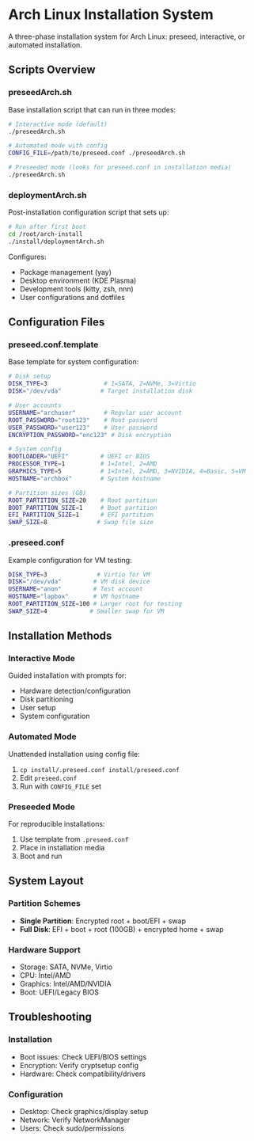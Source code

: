 # Arch Linux Installation System

A three-phase installation system for Arch Linux: preseed, interactive, or automated installation.

## Scripts Overview

### preseedArch.sh
Base installation script that can run in three modes:
```bash
# Interactive mode (default)
./preseedArch.sh

# Automated mode with config
CONFIG_FILE=/path/to/preseed.conf ./preseedArch.sh

# Preseeded mode (looks for preseed.conf in installation media)
./preseedArch.sh
```

### deploymentArch.sh
Post-installation configuration script that sets up:
```bash
# Run after first boot
cd /root/arch-install
./install/deploymentArch.sh
```

Configures:
- Package management (yay)
- Desktop environment (KDE Plasma)
- Development tools (kitty, zsh, nnn)
- User configurations and dotfiles

## Configuration Files

### preseed.conf.template
Base template for system configuration:
```bash
# Disk setup
DISK_TYPE=3                # 1=SATA, 2=NVMe, 3=Virtio
DISK="/dev/vda"           # Target installation disk

# User accounts
USERNAME="archuser"        # Regular user account
ROOT_PASSWORD="root123"    # Root password
USER_PASSWORD="user123"    # User password
ENCRYPTION_PASSWORD="enc123" # Disk encryption

# System config
BOOTLOADER="UEFI"         # UEFI or BIOS
PROCESSOR_TYPE=1          # 1=Intel, 2=AMD
GRAPHICS_TYPE=5           # 1=Intel, 2=AMD, 3=NVIDIA, 4=Basic, 5=VM
HOSTNAME="archbox"        # System hostname

# Partition sizes (GB)
ROOT_PARTITION_SIZE=20    # Root partition
BOOT_PARTITION_SIZE=1     # Boot partition
EFI_PARTITION_SIZE=1      # EFI partition
SWAP_SIZE=8              # Swap file size
```

### .preseed.conf
Example configuration for VM testing:
```bash
DISK_TYPE=3              # Virtio for VM
DISK="/dev/vda"         # VM disk device
USERNAME="anon"         # Test account
HOSTNAME="lapbox"       # VM hostname
ROOT_PARTITION_SIZE=100 # Larger root for testing
SWAP_SIZE=4            # Smaller swap for VM
```

## Installation Methods

### Interactive Mode
Guided installation with prompts for:
- Hardware detection/configuration
- Disk partitioning
- User setup
- System configuration

### Automated Mode
Unattended installation using config file:
1. `cp install/.preseed.conf install/preseed.conf`
2. Edit `preseed.conf`
3. Run with `CONFIG_FILE` set

### Preseeded Mode
For reproducible installations:
1. Use template from `.preseed.conf`
2. Place in installation media
3. Boot and run

## System Layout

### Partition Schemes
- **Single Partition**: Encrypted root + boot/EFI + swap
- **Full Disk**: EFI + boot + root (100GB) + encrypted home + swap

### Hardware Support
- Storage: SATA, NVMe, Virtio
- CPU: Intel/AMD
- Graphics: Intel/AMD/NVIDIA
- Boot: UEFI/Legacy BIOS

## Troubleshooting

### Installation
- Boot issues: Check UEFI/BIOS settings
- Encryption: Verify cryptsetup config
- Hardware: Check compatibility/drivers

### Configuration
- Desktop: Check graphics/display setup
- Network: Verify NetworkManager
- Users: Check sudo/permissions
